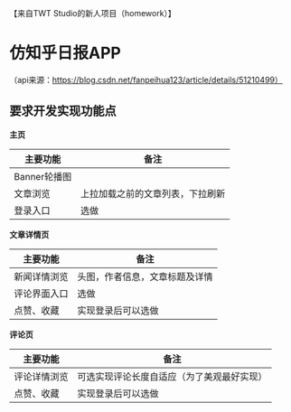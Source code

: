 【来自TWT Studio的新人项目（homework）】

# 仿知乎日报APP

（api来源：https://blog.csdn.net/fanpeihua123/article/details/51210499）

## 要求开发实现功能点

**主页**

| 主要功能 | 备注 |
| -------- | ---- |
| Banner轮播图 | |
| 文章浏览 | 上拉加载之前的文章列表，下拉刷新 |
| 登录入口 | 选做 |

**文章详情页**

| 主要功能 | 备注 |
| -------- | ---- |
| 新闻详情浏览 | 头图，作者信息，文章标题及详情 |
| 评论界面入口 | 选做 |
| 点赞、收藏 | 实现登录后可以选做 |

**评论页**

| 主要功能 | 备注 |
| -------- | ---- |
| 评论详情浏览 | 可选实现评论长度自适应（为了美观最好实现） |
| 点赞、收藏 | 实现登录后可以选做 |